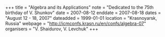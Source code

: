 +++
title = "Algebra and its Applications"
note = "Dedicated to the 75th birthday of V. Shunkov"
date = 2007-08-12
enddate = 2007-08-18
dates = "August 12 - 18, 2007"
dateadded = 1999-01-01
location = "Krasnoyarsk, Russia"
webpage = "http://icmconfs.krasn.ru/en/confs/algebra-07"
organisers = "V. Shaidurov, V. Levchuk"
+++

